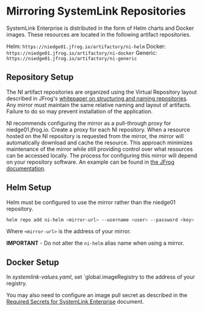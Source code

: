 # Mirroring SystemLink Repositories

SystemLink Enterprise is distributed in the form of Helm charts and Docker images. These resources are located in the following artifact repositories.

Helm:   `https://niedge01.jfrog.io/artifactory/ni-helm`
Docker: `https://niedge01.jfrog.io/artifactory/ni-docker`
Generic: `https://niedge01.jfrog.io/artifactory/ni-generic`

## Repository Setup

The NI artifact repositories are organized using the Virtual Repository layout described in JFrog's [whitepaper on structuring and naming repositories](https://jfrog.com/whitepaper/best-practices-structuring-naming-artifactory-repositories/). Any mirror must maintain the same relative naming and layout of artifacts. Failure to do so may prevent installation of the application.

NI recommends configuring the mirror as a pull-through proxy for niedge01.jfrog.io. Create a proxy for each NI repository. When a resource hosted on the NI repository is requested from the mirror, the mirror will automatically download and cache the resource. This approach minimizes maintenance of the mirror while still providing control over what resources can be accessed locally. The process for configuring this mirror will depend on your repository software. An example can be found in [the JFrog documentation](https://jfrog.com/knowledge-base/how-to-configure-a-remote-repository-in-artifactory-to-proxy-a-private-docker-registry-in-docker-hub/).

## Helm Setup

Helm must be configured to use the mirror rather than the niedge01 repository.

```bash
helm repo add ni-helm <mirror-url> --username <user> --password <key>
```

Where `<mirror-url>` is the address of your mirror.

**IMPORTANT** - Do not alter the `ni-helm` alias name when using a mirror.

## Docker Setup

In _systemlink-values.yaml_, set `global.imageRegistry to the address of your registry.

You may also need to configure an image pull secret as described in the [Required Secrets for SystemLink Enterprise](secrets.md) document.
